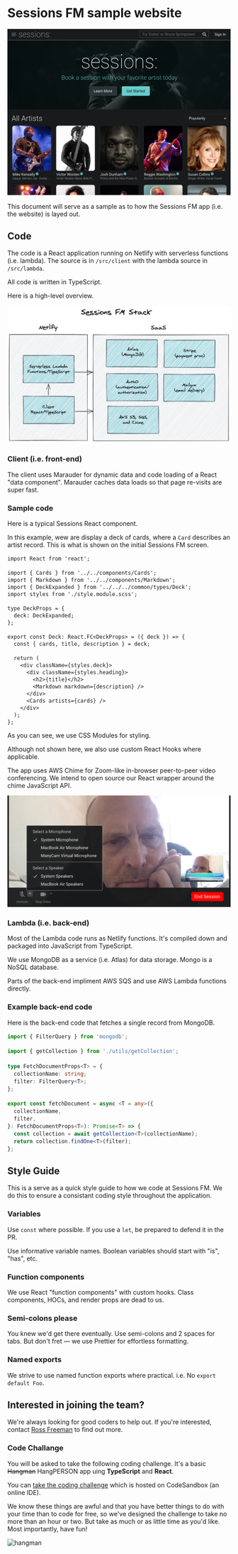 # Sessions FM sample website

![image](img/sessions-sample.png)

This document will serve as a sample as to how the Sessions FM app (i.e. the website) is layed out.

## Code

The code is a React application running on Netlify with serverless functions (i.e. lambda). The source is in `/src/client` with the lambda source in `/src/lambda`.

All code is written in TypeScript.

Here is a high-level overview.

![tech zstack](img/sessions-stack.png)

### Client (i.e. front-end)

The client uses Marauder for dynamic data and code loading of a React "data component". Marauder caches data loads so that page re-visits are super fast.

### Sample code

Here is a typical Sessions React component.

In this example, wew are display a deck of cards, where a `Card` describes an artist record. This is what is shown on the initial Sessions FM screen.

```tsx
import React from 'react';

import { Cards } from '../../components/Cards';
import { Markdown } from '../../components/Markdown';
import { DeckExpanded } from '../../../common/types/Deck';
import styles from './style.module.scss';

type DeckProps = {
  deck: DeckExpanded;
};

export const Deck: React.FC<DeckProps> = ({ deck }) => {
  const { cards, title, description } = deck;

  return (
    <div className={styles.deck}>
      <div className={styles.heading}>
        <h2>{title}</h2>
        <Markdown markdown={description} />
      </div>
      <Cards artists={cards} />
    </div>
  );
};
```

As you can see, we use CSS Modules for styling.

Although not shown here, we also use custom React Hooks where applicable.

The app uses AWS Chime for Zoom-like in-browser peer-to-peer video conferencing. We intend to open source our React wrapper around the chime JavaScript API.

![P2P video conferencing](img/chime-sample.png)

### Lambda (i.e. back-end)

Most of the Lambda code runs as Netlify functions. It's compiled down and packaged into JavaScript from TypeScript.

We use MongoDB as a service (i.e. Atlas) for data storage. Mongo is a NoSQL database.

Parts of the back-end impliment AWS SQS and use AWS Lambda functions directly.

### Example back-end code

Here is the back-end code that fetches a single record from MongoDB.

```ts
import { FilterQuery } from 'mongodb';

import { getCollection } from './utils/getCollection';

type FetchDocumentProps<T> = {
  collectionName: string;
  filter: FilterQuery<T>;
};

export const fetchDocument = async <T = any>({
  collectionName,
  filter,
}: FetchDocumentProps<T>): Promise<T> => {
  const collection = await getCollection<T>(collectionName);
  return collection.findOne<T>(filter);
};
```

## Style Guide

This is a serve as a quick style guide to how we code at Sessions FM. We do this to ensure a consistant coding style throughout the application.

### Variables

Use `const` where possible. If you use a `let`, be prepared to defend it in the PR.

Use informative variable names. Boolean variables should start with "is", "has", etc.

### Function components

We use React "function components" with custom hooks. Class components, HOCs, and render props are dead to us.

### Semi-colons please

You knew we'd get there eventually. Use semi-colons and 2 spaces for tabs. But don't fret — we use Prettier for effortless formatting.

### Named exports

We strive to use named function exports where practical. i.e. No `export default Foo`.

## Interested in joining the team?

We're always looking for good coders to help out. If you're interested, contact [Ross Freeman](mailto:ross@sessions.fm) to find out more.

### Code Challange

You will be asked to take the following coding challenge. It's a basic ~~Hangman~~ HangPERSON app uing **TypeScript** and **React**.

You can [take the coding challenge](https://codesandbox.io/s/hangman-860wk) which is hosted on CodeSandbox (an online IDE).

We know these things are awful and that you have better things to do with your time than to code for free, so we've designed the challenge to take no more than an hour or two. But take as much or as little time as you'd like. Most importantly, have fun!

<p>
<img src="https://860wk.csb.app/img/animated.gif" width="308" height="347" alt="hangman"/>
</p>
